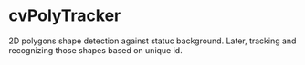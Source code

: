 # cvPolyTracker
2D polygons shape  detection against statuc background. Later, tracking and recognizing those shapes based on unique id. 
